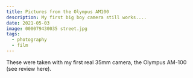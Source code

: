 ```yaml
---
title: Pictures from the Olympus AM100
description: My first big boy camera still works....
date: 2021-05-03
image: 000079430035 street.jpg
tags:
  - photography
  - film
---
```



These were taken with my first real 35mm camera, the Olympus AM-100 (see review  <nuxt-link to="olympus-am100-review">here</nuxt-link>).



<v-img src="000079430037 street.jpg" alt="bar" :dirp="dir"></v-img>
<v-img src="000079430019.jpg" alt="bar" :dirp="dir"></v-img>
<v-img src="000079430035 street.jpg" alt="bar" :dirp="dir"></v-img>
<v-img src="000093860015.jpg" alt="bar" :dirp="dir"></v-img>
<v-img src="000079430008 street.jpg" alt="bar" :dirp="dir"></v-img>
<v-img src="000093860019.jpg" alt="bar" :dirp="dir"></v-img>
<v-img src="000079430036 street.jpg" alt="bar" :dirp="dir"></v-img>
<v-img src="000093860017.jpg" alt="bar" :dirp="dir"></v-img>
<v-img src="000079430007 street.jpg" alt="bar" :dirp="dir"></v-img>
<v-img src="000093860010.jpg" alt="bar" :dirp="dir"></v-img>
<v-img src="000093860005.jpg" alt="bar" :dirp="dir"></v-img>
<v-img src="000079430034 street.jpg" alt="bar" :dirp="dir"></v-img>